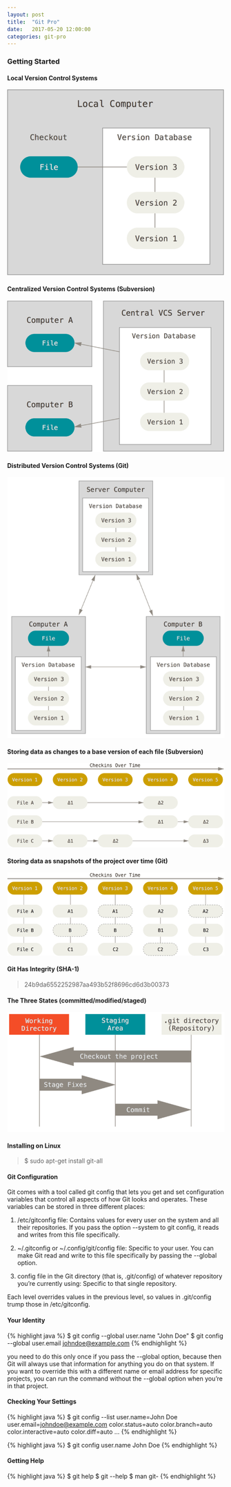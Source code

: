 ```yaml
---
layout: post
title:  "Git Pro"
date:   2017-05-20 12:00:00
categories: git-pro
---
```


### Getting Started

#### Local Version Control Systems

![local-version-control](/images/local-version-control.png)

#### Centralized Version Control Systems (Subversion)

![centralized-version-control](/images/centralized-version-control.png)

#### Distributed Version Control Systems (Git)

![distributed-version-control](/images/distributed-version-control.png)

#### Storing data as changes to a base version of each file (Subversion)

![deltas](/images/deltas.png)

#### Storing data as snapshots of the project over time (Git)

![snapshots](/images/snapshots.png)

#### Git Has Integrity (SHA-1)

> 24b9da6552252987aa493b52f8696cd6d3b00373

#### The Three States (committed/modified/staged)

![areas](/images/areas.png)

#### Installing on Linux

> $ sudo apt-get install git-all

#### Git Configuration

Git comes with a tool called git config that lets you get and set configuration variables that control all aspects of how Git looks and operates. These variables can be stored in three different places:

1. /etc/gitconfig file: Contains values for every user on the system and all their repositories. If you pass the option --system to git config, it reads and writes from this file specifically.

2. ~/.gitconfig or ~/.config/git/config file: Specific to your user. You can make Git read and write to this file specifically by passing the --global option.

3. config file in the Git directory (that is, .git/config) of whatever repository you’re currently using: Specific to that single repository.

Each level overrides values in the previous level, so values in .git/config trump those in /etc/gitconfig.

#### Your Identity

{% highlight java %}
$ git config --global user.name "John Doe"
$ git config --global user.email johndoe@example.com
{% endhighlight %}

you need to do this only once if you pass the --global option, because then Git will always use that information for anything you do on that system. If you want to override this with a different name or email address for specific projects, you can run the command without the --global option when you’re in that project.

#### Checking Your Settings

{% highlight java %}
$ git config --list
user.name=John Doe
user.email=johndoe@example.com
color.status=auto
color.branch=auto
color.interactive=auto
color.diff=auto
...
{% endhighlight %}

{% highlight java %}
$ git config user.name
John Doe
{% endhighlight %}

#### Getting Help

{% highlight java %}
$ git help <verb>
$ git <verb> --help
$ man git-<verb>
{% endhighlight %}



